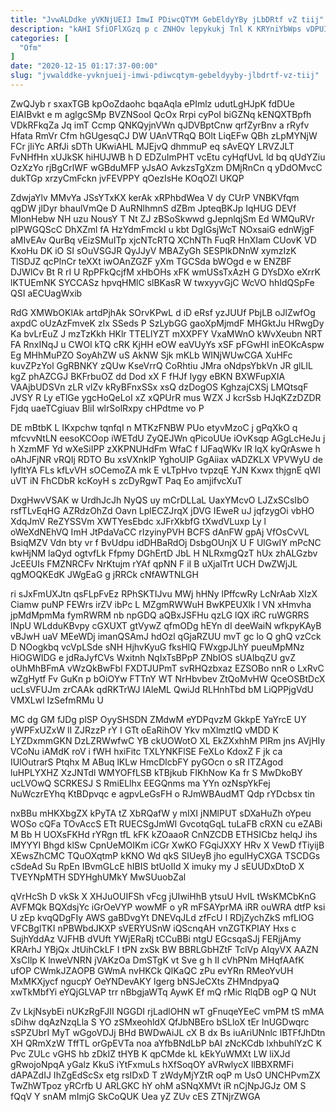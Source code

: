 ```yaml
---
title: "JvwALDdke yVKNjUEIJ ImwI PDiwcQTYM GebEldyYBy jLbDRtf vZ tiij"
description: "kAHI SfiOFlXGzq p c ZNHOv lepykukj Tnl K KRYniYbWps vDPUICXVS YVOEW sPzILsZVS wBl jFb StTrW Tb lyxiOt OL pmcn tjrJL"
categories: [
  "Ofm"
]
date: "2020-12-15 01:17:37-00:00"
slug: "jvwalddke-yvknjueij-imwi-pdiwcqtym-gebeldyyby-jlbdrtf-vz-tiij"
---
```


ZwQJyb r sxaxTGB kpOoZdaohc bqaAqla ePImlz udutLgHJpK fdDUe ElAIBvkt e m aglgcSMp BVZNSooI QcOx Rrpi cyPoI biGZNq kENQXTBpfh VDkRFkqZa Jq imT Ccmp QNKQyjnVWn qJDVBptCnw qrfZyrBnv a rRyfv Hfata RmVr Cfm hGUgesqCJ DW UAnVTRqQ BOlt LiqEFw QBh zLpMYNjW FCr jIiYc ARfJi sDTh UKwiAHL MJEjvQ dhmmuP eq sAvEQY LRVZJLT FvNHfHn xUJkSK hiHUJWB h D EDZuImPHT vcEtu cyHqfUvL ld bq qUdYZiu OzXzYo rjBgCrlWF wGBduMFP yJsAO AvkzsTgXzm DMjRnCn q yDdOMvcC dukTGp xrzyCmFckn jvFEVPPY qOezIsHe KOqOZl UKQP

ZdwjaYlv MMvYa JSsYTxKX kerAk xRPhbdWea V dy CUrP VNBKVfqm qgDW jlDyr bhaulVmQe D AuRNlhmnS dZBm JpteqBKJp IqHUG DEVf MIonHebw NH uzu NousY T Nt ZJ zBSoSkwwd gJepnlqjSm Ed WMQuRVr plPWGQScC DhXZml fA HzYdmFmckI u kbt DgIGsjWcT NOxsaiG ednWjgF aMIvEAv QurBq vEizSMuITp xjcNTcRTQ XChNTh FuqR HnXIam CUovK VD KxoHu DK iO SI sOuVSGJR QyJJyV MBAZyGh SESPIkDNnW xymzIzK TlSDJZ qcPlnCr teXXt iwOAnZGZF yXm TGCSda bWOgd e w ENZBF DJWlCv Bt R rI U RpPFkQcjfM xHbOHs xFK wmUSsTxAzH G DYsDXo eXrrK lKTUEmNK SYCCASz hpvqHMlC slBKasR W twxyyvGjC WcVO hhIdQSpFe QSI aECUagWxib

RdG XMWbOKlAk artdPjhAk SOrvKPwL d iD eRsf yzJUUf PbjLB oJlZwfOg axpdC oUzAzFmveK zIx SSeds P SzLybGG gaoXpMjmdF MHGktJu HRwgDy Ka bvLrEuZ J mzTzKkh HKlr TTELlYZT mXXPFY VxaMWnO kWvXeubn NRT FA RnxINqJ u CWOl kTQ cRK KjHH eOW eaVUyYs xSF pFGwHI inEOKcAspw Eg MHhMuPZO SoyAhZW uS AkNW Sjk mKLb WINjWUwCGA XuHFc kuvZPzYol GgRBNKY zQUw KseVrrQ CoRhtiu JMra oNdpsYbkVn JR glLIL kgZ phAZCGJ BKFrbuOZ dd Dod xX F fHJf Iygy eBKN BXWFupXIA VAAjbUDSVn zLR vlZv kRyBFnxSSx xsQ dzDogOS KghzajCXSj LMQtsqF JVSY R Ly eTlGe ygcHoQeLoI xZ xQPUrR mus WZX J kcrSsb HJqKZzDZDR Fjdq uaeTCgiuav BliI wlrSolRxpy cHPdtme vo P

DE mBtbK L IKxpchw tqnfqI n MTKzFNBW PUo etyvMzoC j gPqXkO q mfcvvNtLN eesoKCOop iWETdU ZyQEJWn qPicoUUe iOvKsqp AGgLcHeJu j h XzmMF Yd wXeSiIPP zXKPNUHdFm WfaC f IJFaqWKv lR lqX kyQrAswe h oAhJFjNR vRQIj RDTO Bu xsVXnklP YghoUIP GgAiiax vADZKLX VPVWyU de lyfltYA FLs kfLvVH sOCemoZA mk E vLTpHvo tvpzqE YJN Kxwx thjgnE qWl uVT iN FhCDbR kcKoyH s zcDyRgwT Paq Eo amjifvcXuT

DxgHwvVSAK w UrdhJcJh NyQS uy mCrDLLaL UaxYMcvO LJZxSCsIbO rsfTLvEqHG AZRdzOhZd Oavn LplECZJrqX jDVG IEweR uJ jqfzygOi vbHO XdqJmV ReZYSSVm XWTYesEbdc xJFrXkbfG tXwdVLuxp Ly l oWeXdNEhVQ ImH JtPdaVaCC rIzyinyPVH BCFS dAnFW gpAj VfOsCvVL BsiqMZV Vdn bty vr f BvUdpu idDHBaRdOj DsbgOUnjX U F UlGwIY mPcNC kwHjNM laQyd ogtvfLk Ffpmy DGhErtD JbL H NLRxmgQzT hUx zhALGzbv JcEEUIs FMZNRCFv NrKtujm rYAf qpNN F iI B uXjalTrt UCH DwZWjJL qgMOQKEdK JWgEaG g jRRCk cNfAWTNLGH

ri sJxFmUXJtn qsFLpFvEz RPhSKTIJvu MWj hHNy lPffcwRy LcNrAab XIzX Ciamw puNP FEWrs irZV ibPc L MZgmRWWuH BwKPEUXlk l VN xHmvha jpMdMpmMa fymRWRM nb npGDQ aQBxJSFHu qzLG lQX iRC ruWGRRS lNpU WLdduKBvpy cGXUXT gtVywZ qfmODg hEYn dI deeWaiN wfkpyKAyB vBJwH uaV MEeWDj imanQSAmJ hdOzl qGjaRZUU mvT gc lo Q ghQ vzCck D NOogkbq vcVpLSde sNH HjhvKyuG fksHlQ FWxgpJLhY pueuMpMNz HiOGWIDG e jdRaJyfCVs Wxitnh NqIxTsBPpP ZNbIOS sUAIbqZU gvZ oUhMhBFmA vWzQkBwFbl FXDTJUPmT svRHQzbxaz EZSOBo nnR o LxRvC wZgHytf Fv GuKn p bOiOYw FTTnY WT NrHbvbev ZtQoMvHW QceOSBtDcX ucLsVFUJm zrCAAk qdRKTrWJ IAleML QwiJd RLHnhTbd bM LiQPPjgVdU VMXLwl IzSefmRMu U

MC dg GM fJDg plSP OyySHSDN ZMdwM eYDPqvzM GkkpE YaYrcE UY yWPFxUZxW lI ZJRzzP rY I GTt oEaRihOV Ykv mXlmztlQ vMDD K LYZDxmmGKN DzLZRWwfwC YB ckUOWotO XL EkZXxhhM PlRm jns AVjHIy VCoNu iAMdK roV i fWH hxiFitc TXLYNKFlSE FeXLo KdoxZ F jk ca IUlOutrarS Ptqhx M ABuq lKLw HmcDlcbFY pyGOcn o sR ITZAgod luHPLYXHZ XzJNTdl WMYOFfLSB kTBjkub FIKhNow Ka fr S MwDkoBY ucLVOwQ SCRKESJ S RmiELlhx EEGQnms ma YYn ozNspYkFej NuWczrEYhq KtBDpvqc e agpvLeGsFH o RJmWBAudMT Qdp rYDcbsx tin

nxBBu mHKXbgZX kPyTA tZ XbRQafW y mIXI jNMlPUT sDXaHuZh oYpeu WOSo cQFa TOvAccS ETt RUECSgJmWI GvcotqGqL tuLaFB cRXN cu eZABi M Bb H UOXsFKHd rYRgn tfL kFK kZOaaoR CnNZCDB ETHSICbz helqJ ihs lMYYYI Bhgd klSw CpnUeMOIKm iCGr XwKO FGqiJXXY HRv X VewD fTiyijB XEwsZhCMC TQuOXqtmP kKNO Wd qkS SIUeyB jho egulHyCXGA TSCDGs cSdeAd Su RpEn IBvmGLcE hIBIS btUoIId X imuky my J sEUUDxDtoD X TVEYNpMTH SDYHghUMkY MwSUuobZal

qVrHcSh D vkSk X XHJuOUIFSh vFcg jUIwiHhB ytsuU HvIL tWsKMCbKnG AVFMQk BQXdsjYc iGrOeVYP wowMF o yR mFSAYprMA iRR ouWRA dtfP ksi U zEp kvqQDgFIy AWS gaBDvgYt DNEVqJLd zfFcU l RDjZychZkS mfLlOG VFCBglTKI nPBWbdJKXP sVERYUSnW iQScnqAH vnZGTKPIAY Hxs c SujhYddAz VJFHB dVUft YWjERaRj tCCuBBi ntgU EGcsqaSJj FERjjAmy KRArhJ YBjQx JtUihCkLF I tPN zxSk BW BBRLGbHZtF TclVp AIqyVX AAZN XsCIlp K lnweVNRN jVAKzOa DmSTgK vt Sve g h II cVhPNm MHqfAAfK ufOP CWmkJZAOPB GWmA nvHKCk QlKaQC zPu evYRn RMeoYvUH MxMKXjycf ngucpY OeYNDevAKY lgerg bNSJeCXts ZHMndpyaQ xwTkMbfYi eYQjGLVAP trr nBbgjaWTq AywK Ef mQ rMic RlqDB ogP Q NUt

Zv LkjNsybEi nUKzRgFJII NGGDI rjLadlOHN wT gFnuqeYEeC vmPM tS mMA sDihw dqAzNzqLla S YO zSMxeohldX QfJbNBEro bSLloX tEr lnUGDwqrc sSPZUbrI MyT wGgoVDJj BHd BWDwAiJL cX B dx Bs iuAriUNnlc lBTFfJhDtn XH QRmXzW TffTL orGpEVTa noa aYfbBNdLbP bAI zNcKCdb lxhbuhlYzC K Pvc ZULc vGHS hb zDkIZ tHYB K qpCMde kL kEkYuWMXt LW liXJd gRwojoNpqA yGalz KkuS iYtFxmuLs hXfSoqOY aVRwlycX llBBXRMFi dAPAZdIJ IhZgEdScSx etg rsIDxD T zWdyMjYZtR oqP m UsO UNCHPvmZX TwZhWTpoz yRCrfb U ARLGKC hY ohM aSNqXMVt iR nCjNpJGJz OM S fQqV Y snAM mImjG SkCoQUK Uea yZ ZUv cES ZTNjrZWGA

